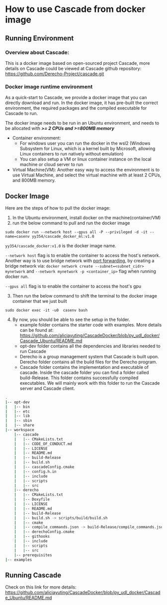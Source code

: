 # How to use Cascade from docker image
## Running Environment
### Overview about Cascade:
This is a docker image based on open-sourced project Cascade, more details on Cascade could be viewed at Cascade github repository: https://github.com/Derecho-Project/cascade.git


### Docker image runtime environment

As a quick-start to Cascade, we provide a docker image that you can directly download and run. In the docker image, it has pre-built the correct environment, the required packages and the compiled executable for Cascade to run.

The docker image needs to be run in an Ubuntu environment, and needs to be allocated with ***\>= 2 CPUs and \>=800MB memory***

- Container environment: 
     - For windows user you can run the docker in the wsl2 (Windows Subsystem for Linux, which is a kernel built by Microsoft, allowing Linux containers to run natively without emulation)
     - You can also setup a VM or linux container instance on the local machine or cloud server to run
- Virtual Machine(VM): 
Another easy way to access the environment is to use Virtual Machine, and select the virtual machine with at least 2 CPUs, and 800MB memory. 

## Docker Image
Here are the steps of how to pull the docker image:
1. In the Ubuntu environment, install docker on the machine(container/VM)
2. run the below command to pull and run the docker image

```sudo docker run --network host --gpus all -P --privileged -d -it --name=casenv yy354/cascade_docker_ml:v1.0```


```yy354/cascade_docker:v1.0``` is the docker image name.

```--network host``` flag is to enable the container to access the host's network. Another way is to use bridge network with [port forwarding](https://docs.docker.com/network/drivers/bridge/), by creating a bridge network via: ```docker network create --subnet=<subnet_cidr> mynetwork``` and ```--network mynetwork -p <container_ip>``` flag when running docker run.

```--gpus all``` flag is to enable the container to access the host's gpu

3. Then run the below command to shift the terminal to the docker image container that we just built

```sudo docker exec -it -u0  casenv bash```

4. By now, you should be able to see the setup in the folder.
     - example folder contains the starter code with examples. More details can be found at: https://github.com/aliciayuting/CascadeDocker/blob/py_udl_docker/Cascade_Ubuntu/README.md
     - opt-dev folder contains all the dependencies and libraries needed to run Cascade
     - Derecho is a group management system that Cascade is built upon. Derecho folder contains all the build files for the Derecho program.
     - Cascade folder contains the implementation and executable of cascade. Inside the cascade folder you can find a folder called build-Release. This folder contains successfully compiled executables. We will mainly work with this folder to run the Cascade server and Cascade client.

```bash
.
|-- opt-dev
|   |-- bin
|   |-- etc
|   |-- lib
|   |-- sbin
|   |-- share
|-- workspace
    |-- cascade
    |   |-- CMakeLists.txt
    |   |-- CODE_OF_CONDUCT.md
    |   |-- LICENSE
    |   |-- README.md
    |   |-- build-Release
    |   |-- build.sh
    |   |-- cascadeConfig.cmake
    |   |-- config.h.in
    |   |-- include
    |   |-- scripts
    |   |-- src
    |-- derecho
    |   |-- CMakeLists.txt
    |   |-- Doxyfile
    |   |-- LICENSE
    |   |-- README.md
    |   |-- build-Release
    |   |-- build.sh -> scripts/build/build.sh
    |   |-- cmake
    |   |-- compile_commands.json -> build-Release/compile_commands.json
    |   |-- derechoConfig.cmake
    |   |-- githooks
    |   |-- include
    |   |-- scripts
    |   |-- src
    |-- prerequisites
|-- examples
```


## Running Cascade
Check on this link for more details: https://github.com/aliciayuting/CascadeDocker/blob/py_udl_docker/Cascade_Ubuntu/README.md
